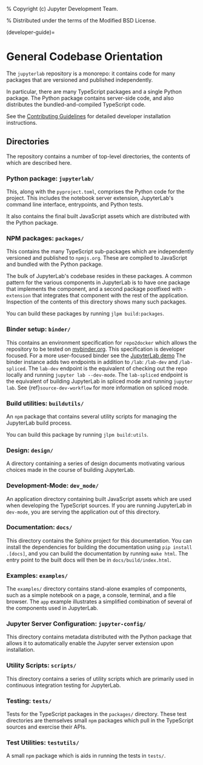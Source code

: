 % Copyright (c) Jupyter Development Team.

% Distributed under the terms of the Modified BSD License.

(developer-guide)=

# General Codebase Orientation

The `jupyterlab` repository is a monorepo: it contains code for many
packages that are versioned and published independently.

In particular, there are many TypeScript packages and a single Python package.
The Python package contains server-side code, and also distributes
the bundled-and-compiled TypeScript code.

See the [Contributing Guidelines](https://github.com/jupyterlab/jupyterlab/blob/main/CONTRIBUTING.md)
for detailed developer installation instructions.

## Directories

The repository contains a number of top-level directories, the contents of which
are described here.

### Python package: `jupyterlab/`

This, along with the `pyproject.toml`, comprises the Python code for the project.
This includes the notebook server extension, JupyterLab's command line interface,
entrypoints, and Python tests.

It also contains the final built JavaScript assets which are distributed with
the Python package.

### NPM packages: `packages/`

This contains the many TypeScript sub-packages which are independently versioned
and published to `npmjs.org`. These are compiled to JavaScript and bundled with
the Python package.

The bulk of JupyterLab's codebase resides in these packages.
A common pattern for the various components in JupyterLab is to have one package
that implements the component, and a second package postfixed with `-extension`
that integrates that component with the rest of the application.
Inspection of the contents of this directory shows many such packages.

You can build these packages by running `jlpm build:packages`.

### Binder setup: `binder/`

This contains an environment specification for `repo2docker` which allows
the repository to be tested on [mybinder.org](https://mybinder.org).
This specification is developer focused.
For a more user-focused binder see the
[JupyterLab demo](https://mybinder.org/v2/gh/jupyterlab/jupyterlab-demo/master?urlpath=lab/tree/demo/Lorenz.ipynb)
The binder instance adds two endpoints in addition to `/lab`: `/lab-dev` and `/lab-spliced`.
The `lab-dev` endpoint is the equivalent of checking out the repo locally and running `jupyter lab --dev-mode`.
The `lab-spliced` endpoint is the equivalent of building JupyterLab in spliced mode and running `jupyter lab`.
See {ref}`source-dev-workflow` for more information on spliced mode.

### Build utilities: `buildutils/`

An `npm` package that contains several utility scripts for managing
the JupyterLab build process.

You can build this package by running `jlpm build:utils`.

### Design: `design/`

A directory containing a series of design documents motivating various
choices made in the course of building JupyterLab.

### Development-Mode: `dev_mode/`

An application directory containing built JavaScript assets which are used
when developing the TypeScript sources. If you are running JupyterLab
in `dev-mode`, you are serving the application out of this directory.

### Documentation: `docs/`

This directory contains the Sphinx project for this documentation.
You can install the dependencies for building the documentation using `pip install .[docs]`,
and you can build the documentation by running `make html`.
The entry point to the built docs will then be in `docs/build/index.html`.

### Examples: `examples/`

The `examples/` directory contains stand-alone examples of components,
such as a simple notebook on a page, a console, terminal, and a
file browser. The `app` example illustrates a simplified combination of
several of the components used in JupyterLab.

### Jupyter Server Configuration: `jupyter-config/`

This directory contains metadata distributed with the Python package that
allows it to automatically enable the Jupyter server extension upon installation.

### Utility Scripts: `scripts/`

This directory contains a series of utility scripts which are primarily used
in continuous integration testing for JupyterLab.

### Testing: `tests/`

Tests for the TypeScript packages in the `packages/` directory.
These test directories are themselves small `npm` packages which pull in the
TypeScript sources and exercise their APIs.

### Test Utilities: `testutils/`

A small `npm` package which is aids in running the tests in `tests/`.
